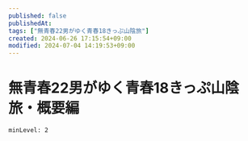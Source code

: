 ```yaml
---
published: false
publishedAt:
tags: ["無青春22男がゆく青春18きっぷ山陰旅"]
created: 2024-06-26 17:15:54+09:00
modified: 2024-07-04 14:19:53+09:00
---
```


# 無青春22男がゆく青春18きっぷ山陰旅・概要編

```table-of-contents
minLevel: 2
```
